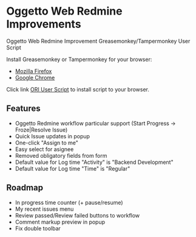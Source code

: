 Oggetto Web Redmine Improvements
================================

Oggetto Web Redmine Improvement Greasemonkey/Tampermonkey User Script

Install Greasemonkey or Tampermonkey for your browser:

* [Mozilla Firefox](https://addons.mozilla.org/ru/firefox/addon/greasemonkey/)
* [Google Chrome](https://chrome.google.com/webstore/detail/tampermonkey/dhdgffkkebhmkfjojejmpbldmpobfkfo)

Click link [ORI User Script](https://github.com/obukhow/oggetto_redmine_improvements/raw/master/ori.user.js) to install script to your browser.

Features
--------

* Oggetto Redmine workflow particular support (Start Progress -> Froze|Resolve Issue)
* Quick Issue updates in popup
* One-click "Assign to me"
* Easy select for asignee
* Removed obligatory fields from form
* Default value for Log time "Activity" is "Backend Development"
* Default value for Log time "Time" is "Regular"

Roadmap
-------

* In progress time counter (+ pause/resume)
* My recent issues menu
* Review passed/Review failed buttons to workflow
* Comment markup preview in popup
* Fix double toolbar
